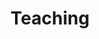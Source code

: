---
title: Teaching
summary: My courses
type: landing

cascade:
  - _target:
      kind: page
    params:
      show_breadcrumb: true

sections:
  - block: collection
    id: teaching
    content:
      title: Teaching
      text: <div style="text-align:center;">I teach courses in various areas of psychology. My goal is to make psychological theories <strong>understandable, applicable, and – ideally – enjoyable</strong>. All courses are designed and taught by me and can be <strong>tailored to universities or organizations</strong>. <br> <p> <p> <a href="mailto:teaching@sebastiansiuda.com" style="font-weight:bold; color:#0a0a23; text-decoration:underline; text-decoration-color:#5DE4AF; text-underline-offset:4px; transition:all 0.3s ease;" onmouseover="this.style.textDecoration='none'; this.style.color='#049668';" onmouseout="this.style.textDecoration='underline'; this.style.color='#0a0a23'; this.style.textDecorationColor='#5DE4AF';">Get in touch now</a> </p> </div>
      filters:
        folders:
          - teaching
    design:
      view: article-grid
      columns: 2
---